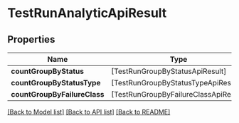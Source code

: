 # TestRunAnalyticApiResult

## Properties
Name | Type | Description | Notes
------------ | ------------- | ------------- | -------------
**countGroupByStatus** | [TestRunGroupByStatusApiResult] |  | 
**countGroupByStatusType** | [TestRunGroupByStatusTypeApiResult] |  | 
**countGroupByFailureClass** | [TestRunGroupByFailureClassApiResult] |  | 

[[Back to Model list]](../README.md#documentation-for-models) [[Back to API list]](../README.md#documentation-for-api-endpoints) [[Back to README]](../README.md)


